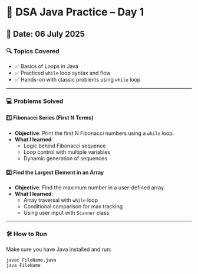 # 🧠 DSA Java Practice – Day 1

## 📅 Date: 06 July 2025

### 🔍 Topics Covered
- ✅ Basics of Loops in Java
- ✅ Practiced `while` loop syntax and flow
- ✅ Hands-on with classic problems using `while` loop

---

### 💻 Problems Solved

#### 1️⃣ Fibonacci Series (First N Terms)
- **Objective**: Print the first N Fibonacci numbers using a `while` loop.
- **What I learned**:
  - Logic behind Fibonacci sequence
  - Loop control with multiple variables
  - Dynamic generation of sequences

#### 2️⃣ Find the Largest Element in an Array
- **Objective**: Find the maximum number in a user-defined array.
- **What I learned**:
  - Array traversal with `while` loop
  - Conditional comparison for max tracking
  - Using user input with `Scanner` class

---

### 🛠 How to Run
Make sure you have Java installed and run:
```bash
javac FileName.java
java FileName
